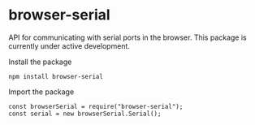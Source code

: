 # browser-serial

API for communicating with serial ports in the browser. This package is currently under active development.

Install the package
```
npm install browser-serial
```

Import the package
```
const browserSerial = require("browser-serial");
const serial = new browserSerial.Serial();
```
